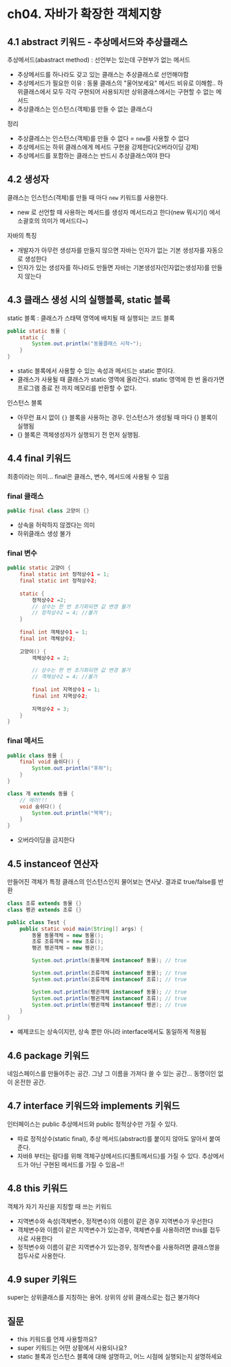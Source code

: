 # ch04. 자바가 확장한 객체지향
## 4.1 abstract 키워드 - 추상메서드와 추상클래스
추상메서드(abastract method) : 선언부는 있는데 구현부가 없는 메서드
* 추상메서드를 하나라도 갖고 있는 클래스는 추상클래스로 선언해야함
* 추상메서드가 필요한 이유 : 동물 클래스의 "울어보세요" 메서드 비유로 이해함.. 하위클래스에서 모두 각각 구현되어 사용되지만 상위클래스에서는 구현할 수 없는 메서드
* 추상클래스는 인스턴스(객체)를 만들 수 없는 클래스다

정리
* 추상클레스는 인스턴스(객체)를 만들 수 없다 = `new`를 사용할 수 없다
* 추상메서드는 하위 클래스에게 메서드 구현을 강제한다(오버라이딩 강제)
* 추상메서드를 포함하는 클래스는 반드시 추상클래스여야 한다

## 4.2 생성자
클래스는 인스턴스(객체)를 만들 때 마다 `new` 키워드를 사용한다.
* new 로 선언할 때 사용하는 메서드를 생성자 메서드라고 한다(new 뭐시기() 에서 소괄호의 의미가 메서드다~)

자바의 특징
* 개발자가 아무런 생성자를 만들지 않으면 자바는 인자가 없는 기본 생성자를 자동으로 생성한다
* 인자가 있는 생성자를 하나라도 만들면 자바는 기본생성자(인자없는생성자)를 만들지 않는다

## 4.3 클래스 생성 시의 실행블록, static 블록
static 블록 : 클래스가 스태택 영역에 배치될 때 실행되는 코드 블록
```java
public static 동물 {
    static {
        System.out.println("동물클래스 시작~");
    }
}
```
* static 블록에서 사용할 수 있는 속성과 메서드는 static 뿐이다.
* 클래스가 사용될 때 클래스가 static 영역에 올라간다. static 영역에 한 번 올라가면 프로그램 종료 전 까지 메모리를 반환할 수 없다.

인스턴스 블록
* 아무런 표시 없이 `{}` 블록을 사용하는 경우. 인스턴스가 생성될 때 마다 {} 블록이 실행됨
* {} 블록은 객체생성자가 실행되기 전 먼저 실행됨.

## 4.4 final 키워드
최종이라는 의미... final은 클래스, 변수, 메서드에 사용될 수 있음
### final 클래스
```java
public final class 고양이 {}
```
* 상속을 허락하지 않겠다는 의미
* 하위클래스 생성 불가

### final 변수
```java
public static 고양이 {
    final static int 정적상수1 = 1;
    final static int 정적상수2;
    
    static {
        정적상수2 =2;
        // 상수는 한 번 초기화되면 값 변경 불가
        // 정적상수2 = 4; //불가
    }
    
    final int 객체상수1 = 1;
    final int 객체상수2;
    
    고양이() {
        객체상수2 = 2;

        // 상수는 한 번 초기화되면 값 변경 불가
        // 객체상수2 = 4; //불가
        
        final int 지역상수1 = 1;
        final int 지역상수2;
        
        지역상수2 = 3;
    }
}
```

### final 메서드
```java
public class 동물 {
    final void 숨쉬다() {
        System.out.println("후하");
    }
}

class 개 extends 동물 {
    // 에러!!!
    void 숨쉬다() {
        System.out.println("헥헥");
    }
}
```
* 오버라이딩을 금지한다

## 4.5 instanceof 연산자
만들어진 객체가 특정 클래스의 인스턴스인지 물어보는 연사낮. 결과로 true/false를 반환
```java
class 조류 extends 동물 {}
class 펭귄 extends 조류 {}

public class Test {
    public static void main(String[] args) {
        동물 동물객체 = new 동물();
        조류 조류객체 = new 조류();
        펭귄 펭귄객체 = new 펭귄();

        System.out.println(동물객체 instanceof 동물); // true

        System.out.println(조류객체 instanceof 동물); // true
        System.out.println(조류객체 instanceof 조류); // true

        System.out.println(펭귄객체 instanceof 동물); // true
        System.out.println(펭귄객체 instanceof 조류); // true
        System.out.println(펭귄객체 instanceof 펭귄); // true
    }
}
```
* 예제코드는 상속이지만, 상속 뿐만 아니라 interface에서도 동일하게 적용됨

## 4.6 package 키워드
네임스페이스를 만들어주는 공간. 그냥 그 이름을 가져다 쓸 수 있는 공간... 동명이인 없이 온전한 공간.

## 4.7 interface 키워드와 implements 키워드
인터페이스는 public 추상메서드와 public 정적상수만 가질 수 있다.
* 따로 정적상수(static final), 추상 메서드(abstract)를 붙이지 않아도 알아서 붙여준다.
* 자바8 부터는 람다를 위해 객체구상메서드(디폴트메서드)를 가질 수 있다. 추상메서드가 아닌 구현된 메서드를 가질 수 있음~!!

## 4.8 this 키워드
객체가 자기 자신을 지칭할 때 쓰는 키워드
* 지역변수와 속성(객체변수, 정적변수)의 이름이 같은 경우 지역변수가 우선한다
* 객체변수와 이름이 같은 지역변수가 있는경우, 객체변수를 사용하려면 this를 접두사로 사용한다
* 정적변수와 이름이 같은 지역변수가 있는경우, 정적변수를 사용하려면 클래스명을 접두사로 사용한다.

## 4.9 super 키워드
super는 상위클래스를 지칭하는 용어. 상위의 상위 클래스로는 접근 불가하다

## 질문
- this 키워드를 언제 사용할까요?
- super 키워드는 어떤 상황에서 사용되나요?
- static 블록과 인스턴스 블록에 대해 설명하고, 어느 시점에 실행되는지 설명하세요
